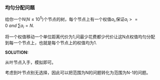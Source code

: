 ### 均匀分配问题

给你一个$N　(N \leq 10^5)$个节点的树，每个节点上有一个权值$a_i$,保证$a_i>=0 \ and \  \sum a_i =N$.

将一个权值移动一个单位距离代价为1,问最少花费都少代价让这N点权值均匀分配到每一个节点上，也就是每个节点上的权值均为1.

**SOLUTION:**

从叶节点入手，模拟即可。

考虑到叶节点别无选择，因此可以把范围为N的问题转化为范围为N-1的问题。